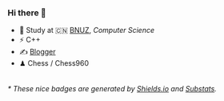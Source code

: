 ### Hi there 👋

<!--[![github stats](https://github-readme-stats.vercel.app/api?username=Yousazoe&count_private=true&show_icons=true)](https://github.com/anuraghazra/github-readme-stats)-->


- 🍻 Study at 🇨🇳 [BNUZ](http://www.bnuz.edu.cn/), _Computer Science_
- ⚡ C++ 
- ✍️ [Blogger](https://yousazoe.top)
- ♟ Chess / Chess960 

<center><img src="http://ghchart.rshah.org/409ba5/yousazoe" alt="" /></center>

<h6>* These nice badges are generated by <a href="https://shields.io/">Shields.io</a> and <a href="https://github.com/spencerwooo/Substats">Substats</a>.</h6>
